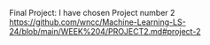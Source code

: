 Final Project: I have chosen Project number 2
https://github.com/wncc/Machine-Learning-LS-24/blob/main/WEEK%204/PROJECT2.md#project-2

